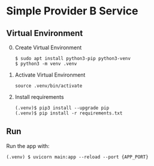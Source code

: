 # Simple Provider B Service


## Virtual Environment

0. Create Virtual Environment

    ```
    $ sudo apt install python3-pip python3-venv
    $ python3 -m venv .venv
    ```

1. Activate Virtual Environment

    ```
    source .venv/bin/activate
    ```

2. Install requirements

    ```
    (.venv)$ pip3 install --upgrade pip
    (.venv)$ pip install -r requirements.txt
    ```

## Run


Run the app with:

```
(.venv) $ uvicorn main:app --reload --port {APP_PORT}
```